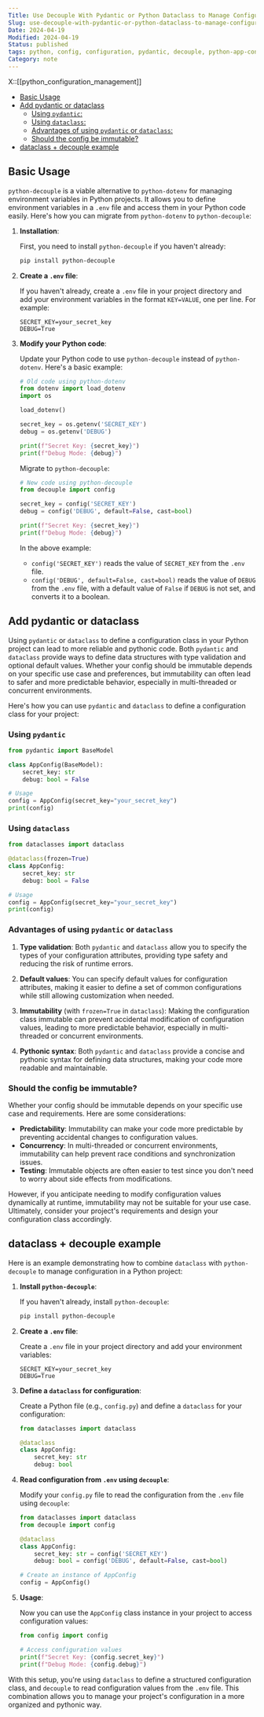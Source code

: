 ```yaml
---
Title: Use Decouple With Pydantic or Python Dataclass to Manage Configuration in Python App
Slug: use-decouple-with-pydantic-or-python-dataclass-to-manage-configuration-in-py
Date: 2024-04-19
Modified: 2024-04-19
Status: published
tags: python, config, configuration, pydantic, decouple, python-app-config, immutable, casting, env-vars, environmental-variables
Category: note
---
```

X::[[python_configuration_management]]

<!-- MarkdownTOC levels="2,3" autolink="true" autoanchor="true" -->

- [Basic Usage](#usage)
- [Add pydantic or dataclass](#add-pydantic-or-dataclass)
   - [Using `pydantic`:](#using-pydantic)
   - [Using `dataclass`:](#using-dataclass)
   - [Advantages of using `pydantic` or `dataclass`:](#advantages-of-using-pydantic-or-dataclass)
   - [Should the config be immutable?](#should-the-config-be-immutable)
- [dataclass + decouple example](#dataclass--decouple-example)

<!-- /MarkdownTOC -->

<a id="usage"></a>
## Basic Usage
`python-decouple` is a viable alternative to `python-dotenv` for managing environment variables in Python projects. It allows you to define environment variables in a `.env` file and access them in your Python code easily. Here's how you can migrate from `python-dotenv` to `python-decouple`:

1. **Installation**:

   First, you need to install `python-decouple` if you haven't already:

   ```bash
   pip install python-decouple
   ```

2. **Create a `.env` file**:

   If you haven't already, create a `.env` file in your project directory and add your environment variables in the format `KEY=VALUE`, one per line. For example:

   ```plaintext
   SECRET_KEY=your_secret_key
   DEBUG=True
   ```

3. **Modify your Python code**:

   Update your Python code to use `python-decouple` instead of `python-dotenv`. Here's a basic example:

   ```python
   # Old code using python-dotenv
   from dotenv import load_dotenv
   import os

   load_dotenv()

   secret_key = os.getenv('SECRET_KEY')
   debug = os.getenv('DEBUG')

   print(f"Secret Key: {secret_key}")
   print(f"Debug Mode: {debug}")
   ```

   Migrate to `python-decouple`:

   ```python
   # New code using python-decouple
   from decouple import config

   secret_key = config('SECRET_KEY')
   debug = config('DEBUG', default=False, cast=bool)

   print(f"Secret Key: {secret_key}")
   print(f"Debug Mode: {debug}")
   ```

   In the above example:
   - `config('SECRET_KEY')` reads the value of `SECRET_KEY` from the `.env` file.
   - `config('DEBUG', default=False, cast=bool)` reads the value of `DEBUG` from the `.env` file, with a default value of `False` if `DEBUG` is not set, and converts it to a boolean.

<a id="add-pydantic-or-dataclass"></a>
## Add pydantic or dataclass
Using `pydantic` or `dataclass` to define a configuration class in your Python project can  lead to more reliable and pythonic code. Both `pydantic` and `dataclass` provide ways to define data structures with type validation and optional default values. Whether your config should be immutable depends on your specific use case and preferences, but immutability can often lead to safer and more predictable behavior, especially in multi-threaded or concurrent environments.

Here's how you can use `pydantic` and `dataclass` to define a configuration class for your project:

<a id="using-pydantic"></a>
### Using `pydantic`

```python
from pydantic import BaseModel

class AppConfig(BaseModel):
    secret_key: str
    debug: bool = False

# Usage
config = AppConfig(secret_key="your_secret_key")
print(config)
```

<a id="using-dataclass"></a>
### Using `dataclass`

```python
from dataclasses import dataclass

@dataclass(frozen=True)
class AppConfig:
    secret_key: str
    debug: bool = False

# Usage
config = AppConfig(secret_key="your_secret_key")
print(config)
```

<a id="advantages-of-using-pydantic-or-dataclass"></a>
### Advantages of using `pydantic` or `dataclass`

1. **Type validation**: Both `pydantic` and `dataclass` allow you to specify the types of your configuration attributes, providing type safety and reducing the risk of runtime errors.

2. **Default values**: You can specify default values for configuration attributes, making it easier to define a set of common configurations while still allowing customization when needed.

3. **Immutability** (with `frozen=True` in `dataclass`): Making the configuration class immutable can prevent accidental modification of configuration values, leading to more predictable behavior, especially in multi-threaded or concurrent environments.

4. **Pythonic syntax**: Both `pydantic` and `dataclass` provide a concise and pythonic syntax for defining data structures, making your code more readable and maintainable.

<a id="should-the-config-be-immutable"></a>
### Should the config be immutable?

Whether your config should be immutable depends on your specific use case and requirements. Here are some considerations:

- **Predictability**: Immutability can make your code more predictable by preventing accidental changes to configuration values.
- **Concurrency**: In multi-threaded or concurrent environments, immutability can help prevent race conditions and synchronization issues.
- **Testing**: Immutable objects are often easier to test since you don't need to worry about side effects from modifications.

However, if you anticipate needing to modify configuration values dynamically at runtime, immutability may not be suitable for your use case. Ultimately, consider your project's requirements and design your configuration class accordingly.

<a id="dataclass--decouple-example"></a>
## dataclass + decouple example
Here is an example demonstrating how to combine `dataclass` with `python-decouple` to manage configuration in a Python project:

1. **Install `python-decouple`**:

   If you haven't already, install `python-decouple`:

   ```bash
   pip install python-decouple
   ```

2. **Create a `.env` file**:

   Create a `.env` file in your project directory and add your environment variables:

   ```plaintext
   SECRET_KEY=your_secret_key
   DEBUG=True
   ```

3. **Define a `dataclass` for configuration**:

   Create a Python file (e.g., `config.py`) and define a `dataclass` for your configuration:

   ```python
   from dataclasses import dataclass

   @dataclass
   class AppConfig:
       secret_key: str
       debug: bool
   ```

4. **Read configuration from `.env` using `decouple`**:

   Modify your `config.py` file to read the configuration from the `.env` file using `decouple`:

   ```python
   from dataclasses import dataclass
   from decouple import config

   @dataclass
   class AppConfig:
       secret_key: str = config('SECRET_KEY')
       debug: bool = config('DEBUG', default=False, cast=bool)

   # Create an instance of AppConfig
   config = AppConfig()
   ```

5. **Usage**:

   Now you can use the `AppConfig` class instance in your project to access configuration values:

   ```python
   from config import config

   # Access configuration values
   print(f"Secret Key: {config.secret_key}")
   print(f"Debug Mode: {config.debug}")
   ```

With this setup, you're using `dataclass` to define a structured configuration class, and `decouple` to read configuration values from the `.env` file. This combination allows you to manage your project's configuration in a more organized and pythonic way.